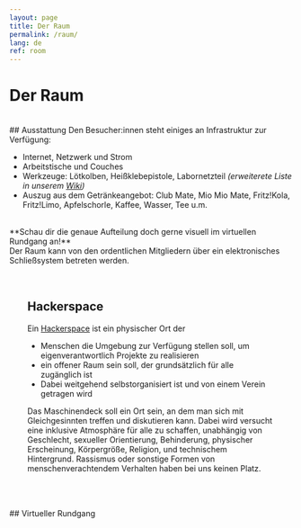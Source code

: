 ```yaml
---
layout: page
title: Der Raum
permalink: /raum/
lang: de
ref: room
---
```


# Der Raum

<section class="grid half-half">

<section markdown="1">
<br>
## Ausstattung
Den Besucher:innen steht einiges an Infrastruktur zur Verfügung:

* Internet, Netzwerk und Strom
* Arbeitstische und Couches
* Werkzeuge: Lötkolben, Heißklebepistole, Labornetzteil *(erweiterete Liste in 
  unserem [Wiki][1])*
* Auszug aus dem Getränkeangebot: Club Mate, Mio Mio Mate, Fritz!Kola, Fritz!Limo, 
  Apfelschorle, Kaffee, Wasser, Tee u.m.

<br>
**Schau dir die genaue Aufteilung doch gerne visuell im virtuellen Rundgang 
an!**

<br>
Der Raum kann von den ordentlichen Mitgliedern über ein elektronisches
Schließsystem betreten werden.
</section>
<section markdown="1" class="alert-info" style="padding: 2rem;">

## Hackerspace
Ein [Hackerspace][2] ist ein physischer Ort der

* Menschen die Umgebung zur Verfügung stellen soll, um eigenverantwortlich Projekte zu realisieren
* ein offener Raum sein soll, der grundsätzlich für alle zugänglich ist
* Dabei weitgehend selbstorganisiert ist und von einem Verein getragen wird

Das Maschinendeck soll ein Ort sein, an dem man sich mit Gleichgesinnten treffen und diskutieren kann. Dabei wird versucht eine inklusive Atmosphäre für alle zu
schaffen, unabhängig von Geschlecht, sexueller Orientierung, Behinderung, physischer Erscheinung, Körpergröße, Religion, und technischem Hintergrund.
Rassismus oder sonstige Formen von menschenverachtendem Verhalten haben bei uns keinen Platz.

</section>

</section>

<br>
## Virtueller Rundgang
<section class="viewer">
</section>

<br>

[1]: http://wiki.maschinendeck.org/wiki/Der_Raum
[2]: https://de.wikipedia.org/wiki/Hackerspace

<script type="text/javascript" src="/js/lib/three.min.js"></script>
<script type="text/javascript" src="/js/lib/panolens.min.js"></script>
<script type="module">
    import POI from "/js/modules/POI.js";

    const pois = [
        new POI(4251, -520, 2564, "Werkstatt", [
            `Der Ort fürs Grobe.`,
            `Hier kann gehämmert, gefeilt, gesägt oder auch mal mit einem
            Dremel gearbeitet werden. Eine stabile Werkbank Marke Eigenbau
            stellt hierfür den stabilen Untergrund zur Verfügung.`
        ], 
"/images/raum/werkstatt.png"),
        new POI(-4947, -351, 590, "Toiletten und Lager", [
            `Die Toilette im Maschinendeck ist Genderneutral. Das bedeutet, 
            alle Geschlechter benutzen die selbe Toilette.`,
            `Eine LED-Installation zeigt in roter oder grüner Farbe an, ob
            das Örtchen gerade besetzt ist.`
        ]),
        new POI(-4369, -813, -2273, "Retrospiele-Ecke", [
            `Hier befinden sich allerlei alte und neue Spielekonsolen.`,
            `Die recht gemütlichen Couches laden zum entspannten Daddeln ein
            und eine ausfahrbare Leinwand ermöglicht ein wenig Kinofeeling an
            Filmabenden.`
        ], 
"/images/raum/retroecke.png"),
        new POI(-4961, -95, -565, "Küche und Nertzwerkraum",
            `Dieser Raum dient hauptsächlich als <i>"Abstellraum"</i> und
            beherbergt die Infrastruktur für das interne Netzwerk sowie
            Freifunk und andere IT-Dienstleistungen`, 
"/images/raum/serverraum.png"),
        new POI(-4766, -307, 1455, "Mitgliederfächer", [
            `Jedes ordentliche Mitglied kann hier ein Fach zur Aufbewahrung
            persönlicher Gegenstände und Projekte erhalten`,
            `Das Fach beinhaltet entweder eine große oder zwei kleine
            Sichtboxen`
        ], 
"/images/raum/faecher.png"),
        new POI(-4849, -971, -666, "Bar/Theke", [
            `<i>"An der Theke ist der schönste Platz"</i>`,
            `Definitiv aber ein guter Platz um angeregte Gespräche zu führen
            und eine kühle Erfrischung zu genießen.`
        ], "/images/raum/bar.png"),
        new POI(4804, -549, 1230, "3D-Druck Werkstatt", [
            `Hier ist der vereinseigene 3D-Drucker <i>Prusa i3 MK2.5s</i> 
            zuhause.`,
            `Mitglieder können hier nach einer Einweisung alles drucken, was
            das Herz begehrt. Zur Abrechnung des Filaments zum 
            Selbstkostenpreis steht eine Grammwaage zur Verfügung.`
        ], 
"/images/raum/3ddruck.png"),
        new POI(-250, 45, 4985, "Elektrowerkstatt", [
            `Dieser Arbeitsplatz beherbergt alles, was das Elektronikerherz
            begehrt.`,
            `Ob Lötkolben, Labornetzteil, Oszilloskop oder Multimeter, alles 
            was zur Fertigstellung eines Elektronikprojektes nötig ist, ist
            vorhanden.`
        ], "/images/raum/elektrowerkstatt.png"),
    ];



    document.addEventListener("DOMContentLoaded", () => {
        const container = document.querySelector(".viewer");
        const panorama  = new PANOLENS.ImagePanorama("/images/raum_panorama.jpg");
        const viewer    = new PANOLENS.Viewer({
            container : container,
            output    : "console"
        });

        for (const poi of pois) {
            const element = poi.markup();
            container.prepend(element);

            const obj = new PANOLENS.Infospot();
            obj.position.set(poi.x, poi.y, poi.z);
            obj.addHoverElement(element, -499);
            
            panorama.add(obj);
        }

        viewer.add(panorama); 
    });
</script>
